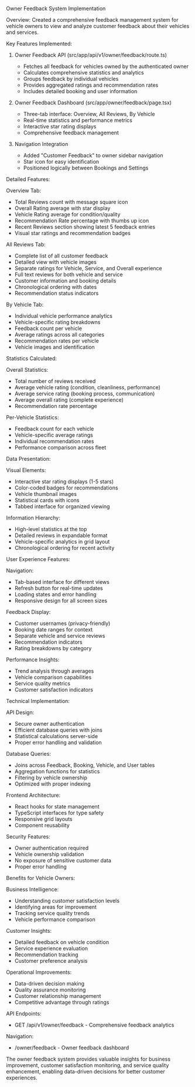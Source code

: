 Owner Feedback System Implementation

Overview:
Created a comprehensive feedback management system for vehicle owners to view and analyze customer feedback about their vehicles and services.

Key Features Implemented:

1. Owner Feedback API (src/app/api/v1/owner/feedback/route.ts)
   - Fetches all feedback for vehicles owned by the authenticated owner
   - Calculates comprehensive statistics and analytics
   - Groups feedback by individual vehicles
   - Provides aggregated ratings and recommendation rates
   - Includes detailed booking and user information

2. Owner Feedback Dashboard (src/app/owner/feedback/page.tsx)
   - Three-tab interface: Overview, All Reviews, By Vehicle
   - Real-time statistics and performance metrics
   - Interactive star rating displays
   - Comprehensive feedback management

3. Navigation Integration
   - Added "Customer Feedback" to owner sidebar navigation
   - Star icon for easy identification
   - Positioned logically between Bookings and Settings

Detailed Features:

Overview Tab:
- Total Reviews count with message square icon
- Overall Rating average with star display
- Vehicle Rating average for condition/quality
- Recommendation Rate percentage with thumbs up icon
- Recent Reviews section showing latest 5 feedback entries
- Visual star ratings and recommendation badges

All Reviews Tab:
- Complete list of all customer feedback
- Detailed view with vehicle images
- Separate ratings for Vehicle, Service, and Overall experience
- Full text reviews for both vehicle and service
- Customer information and booking details
- Chronological ordering with dates
- Recommendation status indicators

By Vehicle Tab:
- Individual vehicle performance analytics
- Vehicle-specific rating breakdowns
- Feedback count per vehicle
- Average ratings across all categories
- Recommendation rates per vehicle
- Vehicle images and identification

Statistics Calculated:

Overall Statistics:
- Total number of reviews received
- Average vehicle rating (condition, cleanliness, performance)
- Average service rating (booking process, communication)
- Average overall rating (complete experience)
- Recommendation rate percentage

Per-Vehicle Statistics:
- Feedback count for each vehicle
- Vehicle-specific average ratings
- Individual recommendation rates
- Performance comparison across fleet

Data Presentation:

Visual Elements:
- Interactive star rating displays (1-5 stars)
- Color-coded badges for recommendations
- Vehicle thumbnail images
- Statistical cards with icons
- Tabbed interface for organized viewing

Information Hierarchy:
- High-level statistics at the top
- Detailed reviews in expandable format
- Vehicle-specific analytics in grid layout
- Chronological ordering for recent activity

User Experience Features:

Navigation:
- Tab-based interface for different views
- Refresh button for real-time updates
- Loading states and error handling
- Responsive design for all screen sizes

Feedback Display:
- Customer usernames (privacy-friendly)
- Booking date ranges for context
- Separate vehicle and service reviews
- Recommendation indicators
- Rating breakdowns by category

Performance Insights:
- Trend analysis through averages
- Vehicle comparison capabilities
- Service quality metrics
- Customer satisfaction indicators

Technical Implementation:

API Design:
- Secure owner authentication
- Efficient database queries with joins
- Statistical calculations server-side
- Proper error handling and validation

Database Queries:
- Joins across Feedback, Booking, Vehicle, and User tables
- Aggregation functions for statistics
- Filtering by vehicle ownership
- Optimized with proper indexing

Frontend Architecture:
- React hooks for state management
- TypeScript interfaces for type safety
- Responsive grid layouts
- Component reusability

Security Features:
- Owner authentication required
- Vehicle ownership validation
- No exposure of sensitive customer data
- Proper error handling

Benefits for Vehicle Owners:

Business Intelligence:
- Understanding customer satisfaction levels
- Identifying areas for improvement
- Tracking service quality trends
- Vehicle performance comparison

Customer Insights:
- Detailed feedback on vehicle condition
- Service experience evaluation
- Recommendation tracking
- Customer preference analysis

Operational Improvements:
- Data-driven decision making
- Quality assurance monitoring
- Customer relationship management
- Competitive advantage through ratings

API Endpoints:
- GET /api/v1/owner/feedback - Comprehensive feedback analytics

Navigation:
- /owner/feedback - Owner feedback dashboard

The owner feedback system provides valuable insights for business improvement, customer satisfaction monitoring, and service quality enhancement, enabling data-driven decisions for better customer experiences.